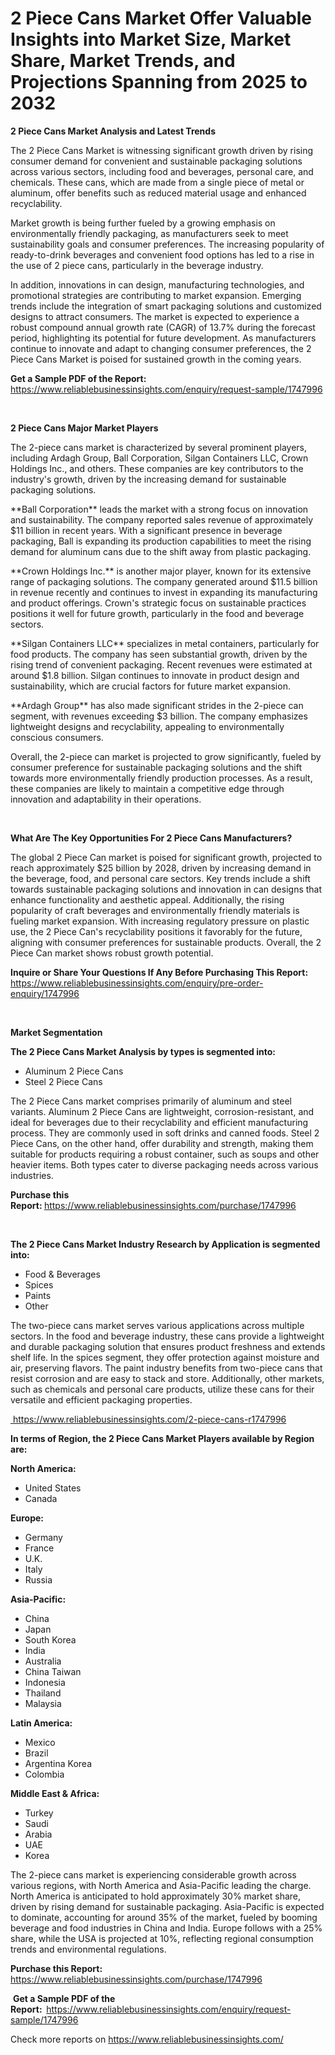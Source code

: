 <p><h1>2 Piece Cans Market Offer Valuable Insights into Market Size, Market Share, Market Trends, and Projections Spanning from 2025 to 2032</h1></p><p><strong>2 Piece Cans Market Analysis and Latest Trends</strong></p>
<p><p>The 2 Piece Cans Market is witnessing significant growth driven by rising consumer demand for convenient and sustainable packaging solutions across various sectors, including food and beverages, personal care, and chemicals. These cans, which are made from a single piece of metal or aluminum, offer benefits such as reduced material usage and enhanced recyclability. </p><p>Market growth is being further fueled by a growing emphasis on environmentally friendly packaging, as manufacturers seek to meet sustainability goals and consumer preferences. The increasing popularity of ready-to-drink beverages and convenient food options has led to a rise in the use of 2 piece cans, particularly in the beverage industry.</p><p>In addition, innovations in can design, manufacturing technologies, and promotional strategies are contributing to market expansion. Emerging trends include the integration of smart packaging solutions and customized designs to attract consumers. The market is expected to experience a robust compound annual growth rate (CAGR) of 13.7% during the forecast period, highlighting its potential for future development. As manufacturers continue to innovate and adapt to changing consumer preferences, the 2 Piece Cans Market is poised for sustained growth in the coming years.</p></p>
<p><strong>Get a Sample PDF of the Report:&nbsp;</strong> <a href="https://www.reliablebusinessinsights.com/enquiry/request-sample/1747996?utm_campaign=3384&utm_medium=2&utm_source=Github&utm_content=ia&utm_term=05042025&utm_id=2-piece-cans">https://www.reliablebusinessinsights.com/enquiry/request-sample/1747996</a></p>
<p>&nbsp;</p>
<p><strong>2 Piece Cans Major Market Players</strong></p>
<p><p>The 2-piece cans market is characterized by several prominent players, including Ardagh Group, Ball Corporation, Silgan Containers LLC, Crown Holdings Inc., and others. These companies are key contributors to the industry's growth, driven by the increasing demand for sustainable packaging solutions.</p><p>**Ball Corporation** leads the market with a strong focus on innovation and sustainability. The company reported sales revenue of approximately $11 billion in recent years. With a significant presence in beverage packaging, Ball is expanding its production capabilities to meet the rising demand for aluminum cans due to the shift away from plastic packaging.</p><p>**Crown Holdings Inc.** is another major player, known for its extensive range of packaging solutions. The company generated around $11.5 billion in revenue recently and continues to invest in expanding its manufacturing and product offerings. Crown's strategic focus on sustainable practices positions it well for future growth, particularly in the food and beverage sectors.</p><p>**Silgan Containers LLC** specializes in metal containers, particularly for food products. The company has seen substantial growth, driven by the rising trend of convenient packaging. Recent revenues were estimated at around $1.8 billion. Silgan continues to innovate in product design and sustainability, which are crucial factors for future market expansion.</p><p>**Ardagh Group** has also made significant strides in the 2-piece can segment, with revenues exceeding $3 billion. The company emphasizes lightweight designs and recyclability, appealing to environmentally conscious consumers.</p><p>Overall, the 2-piece can market is projected to grow significantly, fueled by consumer preference for sustainable packaging solutions and the shift towards more environmentally friendly production processes. As a result, these companies are likely to maintain a competitive edge through innovation and adaptability in their operations.</p></p>
<p>&nbsp;</p>
<p><strong>What Are The Key Opportunities For 2 Piece Cans Manufacturers?</strong></p>
<p><p>The global 2 Piece Can market is poised for significant growth, projected to reach approximately $25 billion by 2028, driven by increasing demand in the beverage, food, and personal care sectors. Key trends include a shift towards sustainable packaging solutions and innovation in can designs that enhance functionality and aesthetic appeal. Additionally, the rising popularity of craft beverages and environmentally friendly materials is fueling market expansion. With increasing regulatory pressure on plastic use, the 2 Piece Can's recyclability positions it favorably for the future, aligning with consumer preferences for sustainable products. Overall, the 2 Piece Can market shows robust growth potential.</p></p>
<p><strong>Inquire or Share Your Questions If Any Before Purchasing This Report:</strong> <a href="https://www.reliablebusinessinsights.com/enquiry/pre-order-enquiry/1747996?utm_campaign=3384&utm_medium=2&utm_source=Github&utm_content=ia&utm_term=05042025&utm_id=2-piece-cans">https://www.reliablebusinessinsights.com/enquiry/pre-order-enquiry/1747996</a></p>
<p>&nbsp;</p>
<p><strong>Market Segmentation</strong></p>
<p><strong>The 2 Piece Cans Market Analysis by types is segmented into:</strong></p>
<p><ul><li>Aluminum 2 Piece Cans</li><li>Steel 2 Piece Cans</li></ul></p>
<p><p>The 2 Piece Cans market comprises primarily of aluminum and steel variants. Aluminum 2 Piece Cans are lightweight, corrosion-resistant, and ideal for beverages due to their recyclability and efficient manufacturing process. They are commonly used in soft drinks and canned foods. Steel 2 Piece Cans, on the other hand, offer durability and strength, making them suitable for products requiring a robust container, such as soups and other heavier items. Both types cater to diverse packaging needs across various industries.</p></p>
<p><strong>Purchase this Report:&nbsp;</strong><a href="https://www.reliablebusinessinsights.com/purchase/1747996?utm_campaign=3384&utm_medium=2&utm_source=Github&utm_content=ia&utm_term=05042025&utm_id=2-piece-cans">https://www.reliablebusinessinsights.com/purchase/1747996</a></p>
<p>&nbsp;</p>
<p><strong>The 2 Piece Cans Market Industry Research by Application is segmented into:</strong></p>
<p><ul><li>Food & Beverages</li><li>Spices</li><li>Paints</li><li>Other</li></ul></p>
<p><p>The two-piece cans market serves various applications across multiple sectors. In the food and beverage industry, these cans provide a lightweight and durable packaging solution that ensures product freshness and extends shelf life. In the spices segment, they offer protection against moisture and air, preserving flavors. The paint industry benefits from two-piece cans that resist corrosion and are easy to stack and store. Additionally, other markets, such as chemicals and personal care products, utilize these cans for their versatile and efficient packaging properties.</p></p>
<p><a href="https://www.reliablebusinessinsights.com/2-piece-cans-r1747996?utm_campaign=3384&utm_medium=2&utm_source=Github&utm_content=ia&utm_term=05042025&utm_id=2-piece-cans">&nbsp;https://www.reliablebusinessinsights.com/2-piece-cans-r1747996</a></p>
<p><strong>In terms of Region, the 2 Piece Cans Market Players available by Region are:</strong></p>
<p>
    <p> <strong> North America: </strong>
        <ul>
            <li>United States</li>
            <li>Canada</li>
        </ul>
        </p> 
    <p> <strong> Europe: </strong>
        <ul>
            <li>Germany</li>
            <li>France</li>
            <li>U.K.</li>
            <li>Italy</li>
            <li>Russia</li>
        </ul>
        </p> 
    <p> <strong> Asia-Pacific: </strong>
        <ul>
            <li>China</li>
            <li>Japan</li>
            <li>South Korea</li>
            <li>India</li>
            <li>Australia</li>
            <li>China Taiwan</li>
            <li>Indonesia</li>
            <li>Thailand</li>
            <li>Malaysia</li>
        </ul>
        </p> 
    <p> <strong> Latin America: </strong>
        <ul>
            <li>Mexico</li>
            <li>Brazil</li>
            <li>Argentina Korea</li>
            <li>Colombia</li>
        </ul>
        </p> 
    <p> <strong> Middle East & Africa: </strong>
        <ul>
            <li>Turkey</li>
            <li>Saudi</li>
            <li>Arabia</li>
            <li>UAE</li>
            <li>Korea</li>
        </ul>
    </p>
    </p>
<p><p>The 2-piece cans market is experiencing considerable growth across various regions, with North America and Asia-Pacific leading the charge. North America is anticipated to hold approximately 30% market share, driven by rising demand for sustainable packaging. Asia-Pacific is expected to dominate, accounting for around 35% of the market, fueled by booming beverage and food industries in China and India. Europe follows with a 25% share, while the USA is projected at 10%, reflecting regional consumption trends and environmental regulations.</p></p>
<p><strong>Purchase this Report: </strong><a href="https://www.reliablebusinessinsights.com/purchase/1747996?utm_campaign=3384&utm_medium=2&utm_source=Github&utm_content=ia&utm_term=05042025&utm_id=2-piece-cans">https://www.reliablebusinessinsights.com/purchase/1747996</a></p>
<p>&nbsp;<strong>Get a Sample PDF of the Report:&nbsp;&nbsp;</strong><a href="https://www.reliablebusinessinsights.com/enquiry/request-sample/1747996?utm_campaign=3384&utm_medium=2&utm_source=Github&utm_content=ia&utm_term=05042025&utm_id=2-piece-cans">https://www.reliablebusinessinsights.com/enquiry/request-sample/1747996</a></p>
<p><strong></strong></p>
<p>Check more reports on <a href="https://www.reliablebusinessinsights.com/?utm_campaign=3384&utm_medium=2&utm_source=Github&utm_content=ia&utm_term=05042025&utm_id=2-piece-cans">https://www.reliablebusinessinsights.com/</a></p>